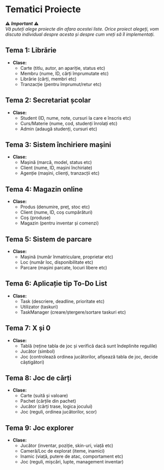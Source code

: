 # Tematici Proiecte
⚠️ **_Important_** ⚠️  
_Vă puteți alege proiecte din afara acestei liste. Orice proiect alegeți, vom discuta individual despre acesta și despre cum vreți să îl implementați._

## Tema 1: Librărie
- **Clase:**  
  - Carte (titlu, autor, an apariție, status etc)  
  - Membru (nume, ID, cărți împrumutate etc)  
  - Librărie (cărți, membri etc)  
  - Tranzacție (pentru împrumut/retur etc)  

## Tema 2: Secretariat școlar
- **Clase:**  
  - Student (ID, nume, note, cursuri la care e înscris etc)  
  - Curs/Materie (nume, cod, studenți înrolați etc)  
  - Admin (adaugă studenți, cursuri etc)  

## Tema 3: Sistem închiriere mașini
- **Clase:**  
  - Mașină (marcă, model, status etc)  
  - Client (nume, ID, mașini închiriate)  
  - Agenție (mașini, clienți, tranzacții etc)  

## Tema 4: Magazin online
- **Clase:**  
  - Produs (denumire, preț, stoc etc)  
  - Client (nume, ID, coș cumpărături)  
  - Coș (produse)  
  - Magazin (pentru inventar și comenzi)  

## Tema 5: Sistem de parcare
- **Clase:**  
  - Mașină (număr înmatriculare, proprietar etc)  
  - Loc (număr loc, disponibilitate etc)  
  - Parcare (mașini parcate, locuri libere etc)  

## Tema 6: Aplicație tip To-Do List
- **Clase:**  
  - Task (descriere, deadline, prioritate etc)  
  - Utilizator (taskuri)  
  - TaskManager (creare/ștergere/sortare taskuri etc)  

## Tema 7: X și 0
- **Clase:**  
  - Tablă (reține tabla de joc și verifică dacă sunt îndeplinite regulile)  
  - Jucător (simbol)  
  - Joc (controlează ordinea jucătorilor, afișează tabla de joc, decide câștigători)  

## Tema 8: Joc de cărți
- **Clase:**  
  - Carte (suită și valoare)  
  - Pachet (cărțile din pachet)  
  - Jucător (cărți trase, logica jocului)  
  - Joc (reguli, ordinea jucătorilor, scor)  

## Tema 9: Joc explorer
- **Clase:**  
  - Jucător (inventar, poziție, skin-uri, viață etc)  
  - Cameră/Loc de explorat (iteme, inamici)  
  - Inamic (viață, putere de atac, comportament etc)  
  - Joc (reguli, mișcări, lupte, management inventar)  
